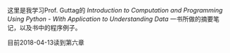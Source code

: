 这里是我学习Prof. Guttag的 *Introduction to Computation and Programming Using Python - With Application to Understanding Data* 一书所做的摘要笔记，以及书中的程序例子。

目前2018-04-13读到第六章


